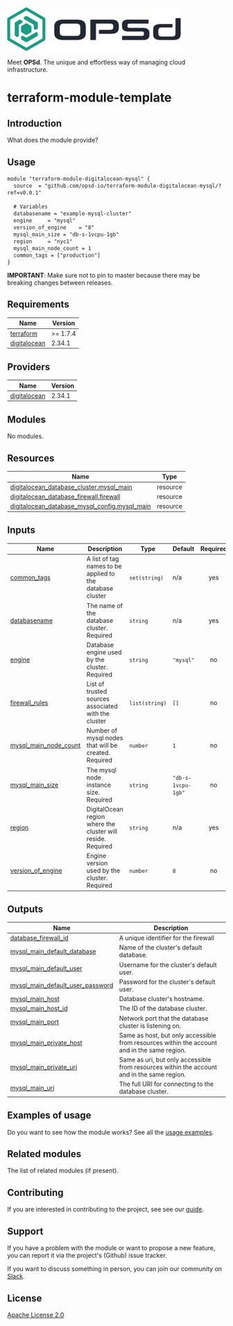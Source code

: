 <picture>
  <source media="(prefers-color-scheme: dark)" srcset="https://raw.githubusercontent.com/opsd-io/terraform-module-template/main/.github/img/opsd-github-repo-dark-mode.svg">
  <source media="(prefers-color-scheme: light)" srcset="https://raw.githubusercontent.com/opsd-io/terraform-module-template/main/.github/img/opsd-github-repo-light-mode.svg">
  <img alt="OPSd - the unique and effortless way of managing cloud infrastructure." src="https://raw.githubusercontent.com/opsd-io/terraform-module-template/update-tools/.github/img/opsd-github-repo-light-mode.svg" width="400">
</picture>

Meet **OPSd**. The unique and effortless way of managing cloud infrastructure.

# terraform-module-template

## Introduction

What does the module provide?

## Usage

```hcl
module "terraform-module-digitalocean-mysql" {
  source  = "github.com/opsd-io/terraform-module-digitalocean-mysql/?ref=v0.0.1"

  # Variables
  databasename = "example-mysql-cluster"
  engine     = "mysql"
  version_of_engine    = "8"
  mysql_main_size = "db-s-1vcpu-1gb"
  region     = "nyc1"
  mysql_main_node_count = 1
  common_tags = ["production"]
}
```

**IMPORTANT**: Make sure not to pin to master because there may be breaking changes between releases.

<!-- BEGIN_TF_DOCS -->
## Requirements

| Name | Version |
|------|---------|
| <a name="requirement_terraform"></a> [terraform](#requirement\_terraform) | >= 1.7.4 |
| <a name="requirement_digitalocean"></a> [digitalocean](#requirement\_digitalocean) | 2.34.1 |

## Providers

| Name | Version |
|------|---------|
| <a name="provider_digitalocean"></a> [digitalocean](#provider\_digitalocean) | 2.34.1 |

## Modules

No modules.

## Resources

| Name | Type |
|------|------|
| [digitalocean_database_cluster.mysql_main](https://registry.terraform.io/providers/digitalocean/digitalocean/2.34.1/docs/resources/database_cluster) | resource |
| [digitalocean_database_firewall.firewall](https://registry.terraform.io/providers/digitalocean/digitalocean/2.34.1/docs/resources/database_firewall) | resource |
| [digitalocean_database_mysql_config.mysql_main](https://registry.terraform.io/providers/digitalocean/digitalocean/2.34.1/docs/resources/database_mysql_config) | resource |

## Inputs

| Name | Description | Type | Default | Required |
|------|-------------|------|---------|:--------:|
| <a name="input_common_tags"></a> [common\_tags](#input\_common\_tags) | A list of tag names to be applied to the database cluster | `set(string)` | n/a | yes |
| <a name="input_databasename"></a> [databasename](#input\_databasename) | The name of the database cluster. Required | `string` | n/a | yes |
| <a name="input_engine"></a> [engine](#input\_engine) | Database engine used by the cluster. Required | `string` | `"mysql"` | no |
| <a name="input_firewall_rules"></a> [firewall\_rules](#input\_firewall\_rules) | List of trusted sources associated with the cluster | `list(string)` | `[]` | no |
| <a name="input_mysql_main_node_count"></a> [mysql\_main\_node\_count](#input\_mysql\_main\_node\_count) | Number of mysql nodes that will be created. Required | `number` | `1` | no |
| <a name="input_mysql_main_size"></a> [mysql\_main\_size](#input\_mysql\_main\_size) | The mysql node instance size. Required | `string` | `"db-s-1vcpu-1gb"` | no |
| <a name="input_region"></a> [region](#input\_region) | DigitalOcean region where the cluster will reside. Required | `string` | n/a | yes |
| <a name="input_version_of_engine"></a> [version\_of\_engine](#input\_version\_of\_engine) | Engine version used by the cluster. Required | `number` | `8` | no |

## Outputs

| Name | Description |
|------|-------------|
| <a name="output_database_firewall_id"></a> [database\_firewall\_id](#output\_database\_firewall\_id) | A unique identifier for the firewall |
| <a name="output_mysql_main_default_database"></a> [mysql\_main\_default\_database](#output\_mysql\_main\_default\_database) | Name of the cluster's default database. |
| <a name="output_mysql_main_default_user"></a> [mysql\_main\_default\_user](#output\_mysql\_main\_default\_user) | Username for the cluster's default user. |
| <a name="output_mysql_main_default_user_password"></a> [mysql\_main\_default\_user\_password](#output\_mysql\_main\_default\_user\_password) | Password for the cluster's default user. |
| <a name="output_mysql_main_host"></a> [mysql\_main\_host](#output\_mysql\_main\_host) | Database cluster's hostname. |
| <a name="output_mysql_main_host_id"></a> [mysql\_main\_host\_id](#output\_mysql\_main\_host\_id) | The ID of the database cluster. |
| <a name="output_mysql_main_port"></a> [mysql\_main\_port](#output\_mysql\_main\_port) | Network port that the database cluster is listening on. |
| <a name="output_mysql_main_private_host"></a> [mysql\_main\_private\_host](#output\_mysql\_main\_private\_host) | Same as host, but only accessible from resources within the account and in the same region. |
| <a name="output_mysql_main_private_uri"></a> [mysql\_main\_private\_uri](#output\_mysql\_main\_private\_uri) | Same as uri, but only accessible from resources within the account and in the same region. |
| <a name="output_mysql_main_uri"></a> [mysql\_main\_uri](#output\_mysql\_main\_uri) | The full URI for connecting to the database cluster. |
<!-- END_TF_DOCS -->

## Examples of usage

Do you want to see how the module works? See all the [usage examples](examples).

## Related modules

The list of related modules (if present).

## Contributing

If you are interested in contributing to the project, see see our [guide](https://github.com/opsd-io/contribution).

## Support

If you have a problem with the module or want to propose a new feature, you can report it via the project's (Github) issue tracker.

If you want to discuss something in person, you can join our community on [Slack](https://join.slack.com/t/opsd-community/signup).

## License

[Apache License 2.0](LICENSE)
